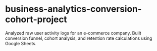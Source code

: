 # business-analytics-conversion-cohort-project
Analyzed raw user activity logs for an e-commerce company. Built conversion funnel, cohort analysis, and retention rate calculations using Google Sheets.
